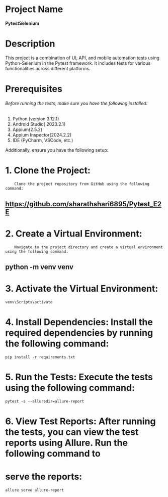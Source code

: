 
# Project Name
**PytestSelenium**

# Description
This project is a combination of UI, API, and mobile automation tests using Python-Selenium in the Pytest framework. It includes tests for various functionalities across different platforms.

# Prerequisites

###### Before running the tests, make sure you have the following installed:

1. Python (version 3.12.1)
2. Android Studio( 2023.2.1)
3. Appium(2.5.2)
4. Appium Inspector(2024.2.2)
5. IDE (PyCharm, VSCode, etc.)

Additionally, ensure you have the following setup:

# 1. Clone the Project: 
        Clone the project repository from GitHub using the following command:
##         https://github.com/sharathshari6895/Pytest_E2E

# 2. Create a Virtual Environment:
        Navigate to the project directory and create a virtual environment using the following command:
##              	python -m venv venv

# 3. Activate the Virtual Environment:
	venv\Scripts\activate

# 4. Install Dependencies: Install the required dependencies by running the following command:
	pip install -r requirements.txt

# 5. Run the Tests: Execute the tests using the following command:
	pytest -s --alluredir=allure-report
	
# 6. View Test Reports: After running the tests, you can view the test reports using Allure. Run the following 	command to 
#     serve the reports:
	
	allure serve allure-report

